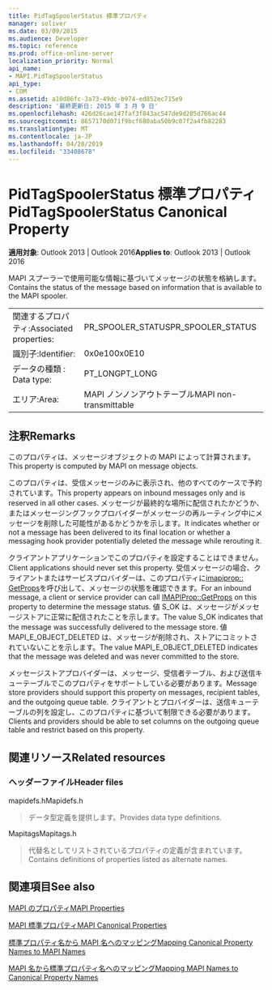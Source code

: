 ```yaml
---
title: PidTagSpoolerStatus 標準プロパティ
manager: soliver
ms.date: 03/09/2015
ms.audience: Developer
ms.topic: reference
ms.prod: office-online-server
localization_priority: Normal
api_name:
- MAPI.PidTagSpoolerStatus
api_type:
- COM
ms.assetid: a10d86fc-3a73-49dc-b974-ed852ec715e9
description: '最終更新日: 2015 年 3 月 9 日'
ms.openlocfilehash: 426d26cae147faf3f843ac547de9d205d766ac44
ms.sourcegitcommit: 8657170d071f9bcf680aba50b9c07f2a4fb82283
ms.translationtype: MT
ms.contentlocale: ja-JP
ms.lasthandoff: 04/28/2019
ms.locfileid: "33408678"
---
```

# <a name="pidtagspoolerstatus-canonical-property"></a><span data-ttu-id="62f12-103">PidTagSpoolerStatus 標準プロパティ</span><span class="sxs-lookup"><span data-stu-id="62f12-103">PidTagSpoolerStatus Canonical Property</span></span>

  
  
<span data-ttu-id="62f12-104">**適用対象**: Outlook 2013 | Outlook 2016</span><span class="sxs-lookup"><span data-stu-id="62f12-104">**Applies to**: Outlook 2013 | Outlook 2016</span></span> 
  
<span data-ttu-id="62f12-105">MAPI スプーラーで使用可能な情報に基づいてメッセージの状態を格納します。</span><span class="sxs-lookup"><span data-stu-id="62f12-105">Contains the status of the message based on information that is available to the MAPI spooler.</span></span>
  
|||
|:-----|:-----|
|<span data-ttu-id="62f12-106">関連するプロパティ:</span><span class="sxs-lookup"><span data-stu-id="62f12-106">Associated properties:</span></span>  <br/> |<span data-ttu-id="62f12-107">PR_SPOOLER_STATUS</span><span class="sxs-lookup"><span data-stu-id="62f12-107">PR_SPOOLER_STATUS</span></span>  <br/> |
|<span data-ttu-id="62f12-108">識別子:</span><span class="sxs-lookup"><span data-stu-id="62f12-108">Identifier:</span></span>  <br/> |<span data-ttu-id="62f12-109">0x0e10</span><span class="sxs-lookup"><span data-stu-id="62f12-109">0x0E10</span></span>  <br/> |
|<span data-ttu-id="62f12-110">データの種類 : </span><span class="sxs-lookup"><span data-stu-id="62f12-110">Data type:</span></span>  <br/> |<span data-ttu-id="62f12-111">PT_LONG</span><span class="sxs-lookup"><span data-stu-id="62f12-111">PT_LONG</span></span>  <br/> |
|<span data-ttu-id="62f12-112">エリア:</span><span class="sxs-lookup"><span data-stu-id="62f12-112">Area:</span></span>  <br/> |<span data-ttu-id="62f12-113">MAPI ノンノンアウトテーブル</span><span class="sxs-lookup"><span data-stu-id="62f12-113">MAPI non-transmittable</span></span>  <br/> |
   
## <a name="remarks"></a><span data-ttu-id="62f12-114">注釈</span><span class="sxs-lookup"><span data-stu-id="62f12-114">Remarks</span></span>

<span data-ttu-id="62f12-115">このプロパティは、メッセージオブジェクトの MAPI によって計算されます。</span><span class="sxs-lookup"><span data-stu-id="62f12-115">This property is computed by MAPI on message objects.</span></span>
  
<span data-ttu-id="62f12-116">このプロパティは、受信メッセージのみに表示され、他のすべてのケースで予約されています。</span><span class="sxs-lookup"><span data-stu-id="62f12-116">This property appears on inbound messages only and is reserved in all other cases.</span></span> <span data-ttu-id="62f12-117">メッセージが最終的な場所に配信されたかどうか、またはメッセージングフックプロバイダーがメッセージの再ルーティング中にメッセージを削除した可能性があるかどうかを示します。</span><span class="sxs-lookup"><span data-stu-id="62f12-117">It indicates whether or not a message has been delivered to its final location or whether a messaging hook provider potentially deleted the message while rerouting it.</span></span>
  
<span data-ttu-id="62f12-118">クライアントアプリケーションでこのプロパティを設定することはできません。</span><span class="sxs-lookup"><span data-stu-id="62f12-118">Client applications should never set this property.</span></span> <span data-ttu-id="62f12-119">受信メッセージの場合、クライアントまたはサービスプロバイダーは、このプロパティに[imapiprop:: GetProps](imapiprop-getprops.md)を呼び出して、メッセージの状態を確認できます。</span><span class="sxs-lookup"><span data-stu-id="62f12-119">For an inbound message, a client or service provider can call [IMAPIProp::GetProps](imapiprop-getprops.md) on this property to determine the message status.</span></span> <span data-ttu-id="62f12-120">値 S_OK は、メッセージがメッセージストアに正常に配信されたことを示します。</span><span class="sxs-lookup"><span data-stu-id="62f12-120">The value S_OK indicates that the message was successfully delivered to the message store.</span></span> <span data-ttu-id="62f12-121">値 MAPI_E_OBJECT_DELETED は、メッセージが削除され、ストアにコミットされていないことを示します。</span><span class="sxs-lookup"><span data-stu-id="62f12-121">The value MAPI_E_OBJECT_DELETED indicates that the message was deleted and was never committed to the store.</span></span> 
  
<span data-ttu-id="62f12-122">メッセージストアプロバイダーは、メッセージ、受信者テーブル、および送信キューテーブルでこのプロパティをサポートしている必要があります。</span><span class="sxs-lookup"><span data-stu-id="62f12-122">Message store providers should support this property on messages, recipient tables, and the outgoing queue table.</span></span> <span data-ttu-id="62f12-123">クライアントとプロバイダーは、送信キューテーブルの列を設定し、このプロパティに基づいて制限できる必要があります。</span><span class="sxs-lookup"><span data-stu-id="62f12-123">Clients and providers should be able to set columns on the outgoing queue table and restrict based on this property.</span></span>
  
## <a name="related-resources"></a><span data-ttu-id="62f12-124">関連リソース</span><span class="sxs-lookup"><span data-stu-id="62f12-124">Related resources</span></span>

### <a name="header-files"></a><span data-ttu-id="62f12-125">ヘッダーファイル</span><span class="sxs-lookup"><span data-stu-id="62f12-125">Header files</span></span>

<span data-ttu-id="62f12-126">mapidefs.h</span><span class="sxs-lookup"><span data-stu-id="62f12-126">Mapidefs.h</span></span>
  
> <span data-ttu-id="62f12-127">データ型定義を提供します。</span><span class="sxs-lookup"><span data-stu-id="62f12-127">Provides data type definitions.</span></span>
    
<span data-ttu-id="62f12-128">Mapitags</span><span class="sxs-lookup"><span data-stu-id="62f12-128">Mapitags.h</span></span>
  
> <span data-ttu-id="62f12-129">代替名としてリストされているプロパティの定義が含まれています。</span><span class="sxs-lookup"><span data-stu-id="62f12-129">Contains definitions of properties listed as alternate names.</span></span>
    
## <a name="see-also"></a><span data-ttu-id="62f12-130">関連項目</span><span class="sxs-lookup"><span data-stu-id="62f12-130">See also</span></span>



[<span data-ttu-id="62f12-131">MAPI のプロパティ</span><span class="sxs-lookup"><span data-stu-id="62f12-131">MAPI Properties</span></span>](mapi-properties.md)
  
[<span data-ttu-id="62f12-132">MAPI 標準プロパティ</span><span class="sxs-lookup"><span data-stu-id="62f12-132">MAPI Canonical Properties</span></span>](mapi-canonical-properties.md)
  
[<span data-ttu-id="62f12-133">標準プロパティ名から MAPI 名へのマッピング</span><span class="sxs-lookup"><span data-stu-id="62f12-133">Mapping Canonical Property Names to MAPI Names</span></span>](mapping-canonical-property-names-to-mapi-names.md)
  
[<span data-ttu-id="62f12-134">MAPI 名から標準プロパティ名へのマッピング</span><span class="sxs-lookup"><span data-stu-id="62f12-134">Mapping MAPI Names to Canonical Property Names</span></span>](mapping-mapi-names-to-canonical-property-names.md)

